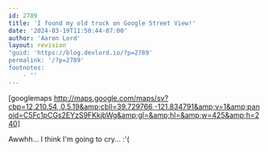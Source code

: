 ```yaml
---
id: 2789
title: 'I found my old truck on Google Street View!'
date: '2024-03-19T11:50:44-07:00'
author: 'Aaron Lord'
layout: revision
"guid: 'https://blog.devlord.io/?p=2789'
permalink: '/?p=2789'
footnotes:
    - ''
---
```


[googlemaps http://maps.google.com/maps/sv?cbp=12,210.54,,0,5.19&amp;cbll=39.729766,-121.834791&amp;v=1&amp;panoid=C5Fc1pCGs2EYzS9FKkjbWg&amp;gl=&amp;hl=&amp;w=425&amp;h=240]

Awwhh... I think I'm going to cry... :'(